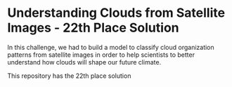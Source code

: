 # Understanding Clouds from Satellite Images - 22th Place Solution

In this challenge, we had to build a model to classify cloud organization patterns from satellite images in order to help scientists to better understand how clouds will shape our future climate.

This repository has the 22th place solution